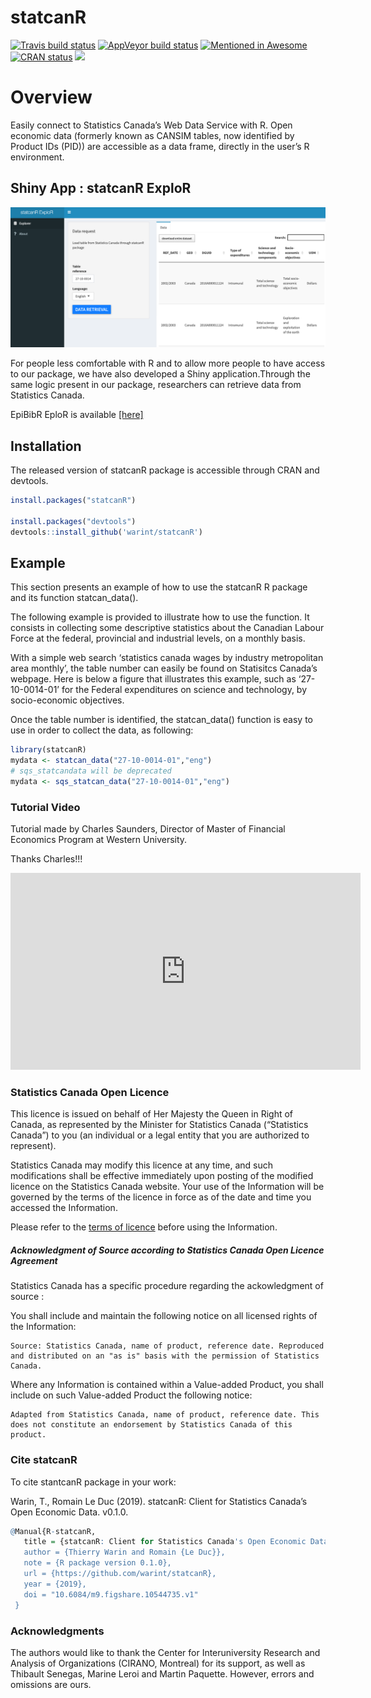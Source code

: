 
<!-- README.md is generated from README.Rmd. Please edit that file -->

# statcanR

<!-- badges: start -->

[![Travis build
status](https://travis-ci.com/warint/statcanR.svg?branch=master)](https://travis-ci.com/warint/statcanR)
[![AppVeyor build
status](https://ci.appveyor.com/api/projects/status/github/warint/statcanR?branch=master&svg=true)](https://ci.appveyor.com/project/warint/statcanR)
[![Mentioned in
Awesome](https://awesome.re/mentioned-badge.svg)](https://github.com/SNStatComp/awesome-official-statistics-software)
[![CRAN
status](https://www.r-pkg.org/badges/version/statcanR)](https://CRAN.R-project.org/package=statcanR)
[![](https://cranlogs.r-pkg.org/badges/grand-total/statcanR?color=blue)](https://cran.r-project.org/package=statcanR)

<!-- badges: end -->

# Overview

Easily connect to Statistics Canada’s Web Data Service with R. Open
economic data (formerly known as CANSIM tables, now identified by
Product IDs (PID)) are accessible as a data frame, directly in the
user’s R environment.

## Shiny App : statcanR ExploR

<img src="man/figures/shiny.png" />

For people less comfortable with R and to allow more people to have
access to our package, we have also developed a Shiny
application.Through the same logic present in our package, researchers
can retrieve data from Statistics Canada.

EpiBibR EploR is available [\[here\]](https://warin.ca/shiny/statcanr/)

## Installation

The released version of statcanR package is accessible through CRAN and
devtools.

``` r
install.packages("statcanR")

install.packages("devtools")
devtools::install_github('warint/statcanR')
```

## Example

This section presents an example of how to use the statcanR R package
and its function statcan\_data().

The following example is provided to illustrate how to use the function.
It consists in collecting some descriptive statistics about the Canadian
Labour Force at the federal, provincial and industrial levels, on a
monthly basis.

With a simple web search ‘statistics canada wages by industry
metropolitan area monthly’, the table number can easily be found on
Statisitcs Canada’s webpage. Here is below a figure that illustrates
this example, such as ‘27-10-0014-01’ for the Federal expenditures on
science and technology, by socio-economic objectives.

Once the table number is identified, the statcan\_data() function is
easy to use in order to collect the data, as following:

``` r
library(statcanR)
mydata <- statcan_data("27-10-0014-01","eng")
# sqs_statcandata will be deprecated 
mydata <- sqs_statcan_data("27-10-0014-01","eng")
```

### Tutorial Video

Tutorial made by Charles Saunders, Director of Master of Financial
Economics Program at Western University.

Thanks Charles!!!

<iframe width="560" height="315" src="https://www.youtube.com/embed/z9TDUlgT5lc" title="YouTube video player" frameborder="0" allow="accelerometer; autoplay; clipboard-write; encrypted-media; gyroscope; picture-in-picture" allowfullscreen>
</iframe>

### Statistics Canada Open Licence

This licence is issued on behalf of Her Majesty the Queen in Right of
Canada, as represented by the Minister for Statistics Canada
(“Statistics Canada”) to you (an individual or a legal entity that you
are authorized to represent).

Statistics Canada may modify this licence at any time, and such
modifications shall be effective immediately upon posting of the
modified licence on the Statistics Canada website. Your use of the
Information will be governed by the terms of the licence in force as of
the date and time you accessed the Information.

Please refer to the [terms of
licence](https://www.statcan.gc.ca/eng/reference/licence) before using
the Information.

##### Acknowledgment of Source according to Statistics Canada Open Licence Agreement

Statistics Canada has a specific procedure regarding the ackowledgment
of source :

You shall include and maintain the following notice on all licensed
rights of the Information:

    Source: Statistics Canada, name of product, reference date. Reproduced and distributed on an "as is" basis with the permission of Statistics Canada.

Where any Information is contained within a Value-added Product, you
shall include on such Value-added Product the following notice:

    Adapted from Statistics Canada, name of product, reference date. This does not constitute an endorsement by Statistics Canada of this product.

### Cite statcanR

To cite stantcanR package in your work:

Warin, T., Romain Le Duc (2019). statcanR: Client for Statistics
Canada’s Open Economic Data. v0.1.0.

``` r
@Manual{R-statcanR,
   title = {statcanR: Client for Statistics Canada's Open Economic Data},
   author = {Thierry Warin and Romain {Le Duc}},
   note = {R package version 0.1.0},
   url = {https://github.com/warint/statcanR},
   year = {2019},
   doi = "10.6084/m9.figshare.10544735.v1"
 }
```

### Acknowledgments

The authors would like to thank the Center for Interuniversity Research
and Analysis of Organizations (CIRANO, Montreal) for its support, as
well as Thibault Senegas, Marine Leroi and Martin Paquette. However,
errors and omissions are ours.
